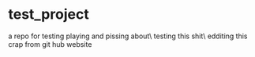 # test_project
a repo for testing playing and pissing about\\
testing this shit\\
edditing this crap from git hub website
